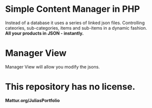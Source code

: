 # Simple Content Manager in PHP

Instead of a database it uses a series of linked json files. Controlling cateories, sub-categories, items and sub-items in a dynamic fashion. 
<br><b>All your products in JSON - instantly.</b>

# Manager View 
Manager View will allow you modify the jsons.

# This repository has no license. 
<b>Mattur.org/JuliasPortfolio</b>
